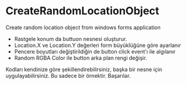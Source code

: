 # CreateRandomLocationObject
Create random location object from windows forms application 
- Rastgele konum da buttuon nesnesi oluşturur.
- Location.X ve Location.Y değerleri form büyüklüğüne göre ayarlanır
- Pencere boyutları değiştirildiğin de button click event'ı ile algılanır
- Random RGBA Color ile button arka plan rengi değişir.

Kodları kendinize göre şekillendirebilirsiniz, başka bir nesne için uygulayabilirsiniz. Bu sadece bir örnektir.
Başarılar.
